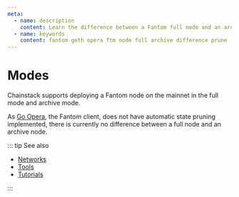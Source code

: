 ```yaml
---
meta:
  - name: description
    content: Learn the difference between a Fantom full node and an archive node.
  - name: keywords
    content: fantom geth opera ftm node full archive difference prune
---
```


# Modes

Chainstack supports deploying a Fantom node on the mainnet in the full mode and archive mode.

As [Go Opera](https://github.com/Fantom-foundation/go-opera/), the Fantom client, does not have automatic state pruning implemented, there is currently no difference between a full node and an archive node.

::: tip See also

* [Networks](/operations/fantom/networks)
* [Tools](/operations/fantom/tools)
* [Tutorials](/tutorials/fantom/)

:::

